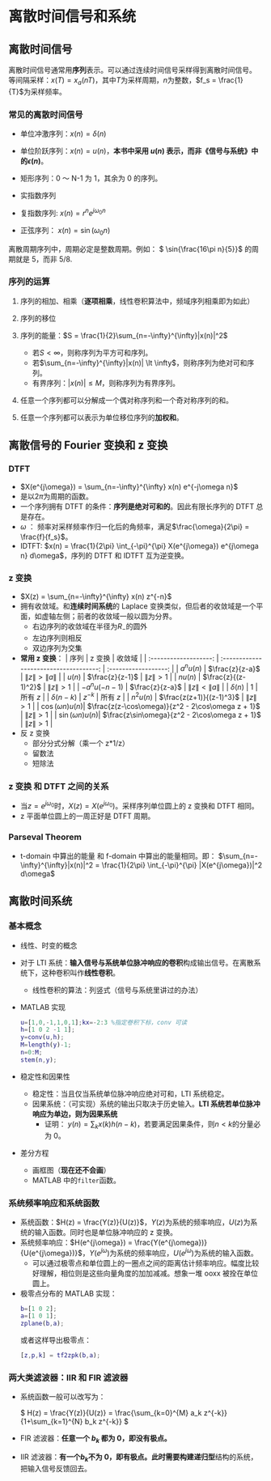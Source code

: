 # 离散时间信号和系统

## 离散时间信号

离散时间信号通常用**序列**表示。可以通过连续时间信号采样得到离散时间信号。
等间隔采样：$x(T) = x_a(nT)$，其中$T$为采样周期，$n$为整数，$f_s = \frac{1}{T}$为采样频率。

### 常见的离散时间信号

- 单位冲激序列：$x(n) = \delta(n)$
- 单位阶跃序列：$x(n) = u(n)$，**本书中采用 $u(n)$ 表示，而非《信号与系统》中的$\epsilon(n)$**。

- 矩形序列：0 ～ N-1 为 1，其余为 0 的序列。

- 实指数序列
- 复指数序列: $x(n) = r^n e^{j \omega_0 n}$
- 正弦序列： $x(n) = \sin(\omega_0 n)$

离散周期序列中，周期必定是整数周期。例如：
$ \sin{\frac{16\pi n}{5}}$ 的周期就是 5，而非 5/8.

### 序列的运算

1. 序列的相加、相乘（**逐项相乘**，线性卷积算法中，频域序列相乘即为如此）

2. 序列的移位

3. 序列的能量：$S = \frac{1}{2}\sum_{n=-\infty}^{\infty}|x(n)|^2$

   - 若$S \lt \infty$，则称序列为平方可和序列。
   - 若$\sum_{n=-\infty}^{\infty}|x(n)| \lt \infty$，则称序列为绝对可和序列。
   - 有界序列：$|x(n)| \leq M$，则称序列为有界序列。

4. 任意一个序列都可以分解成一个偶对称序列和一个奇对称序列的和。

5. 任意一个序列都可以表示为单位移位序列的**加权和**。

## 离散信号的 Fourier 变换和 z 变换

### DTFT

- $X(e^{j\omega}) = \sum_{n=-\infty}^{\infty} x(n) e^{-j\omega n}$
- 是以$2\pi$为周期的函数。
- 一个序列拥有 DTFT 的条件：**序列是绝对可和的**。因此有限长序列的 DTFT 总是存在。
- $\omega$ ： 频率对采样频率作归一化后的角频率，满足$\frac{\omega}{2\pi} = \frac{f}{f_s}$。
- IDTFT: $x(n) = \frac{1}{2\pi} \int_{-\pi}^{\pi} X(e^{j\omega}) e^{j\omega n} d\omega$，序列的 DTFT 和 IDTFT 互为逆变换。

### z 变换

- $X(z) = \sum_{n=-\infty}^{\infty} x(n) z^{-n}$
- 拥有收敛域。和**连续时间系统**的 Laplace 变换类似，但后者的收敛域是一个平面，如虚轴左侧；前者的收敛域一般以圆为分界。
  - 右边序列的收敛域在半径为$R_-$的圆外
  - 左边序列则相反
  - 双边序列为交集
- **常用 z 变换**：
  | 序列 | z 变换 | 收敛域 |
  | :-------------------: | :------------------------------------: | :------------------: |
  | $a^n u(n)$ | $\frac{z}{z-a}$ | $\|z\| \gt \|a\|$ |
  | $u(n)$ | $\frac{z}{z-1}$ | $\|z\| \gt 1$ |
  | $n u(n)$ | $\frac{z}{(z-1)^2}$ | $\|z\| \gt 1$ |
  | $-a^n u(-n-1)$ | $\frac{z}{z-a}$ | $\|z\| \lt \|a\|$ |
  | $\delta(n)$ | $1$ | 所有 $z$ |
  | $\delta(n-k)$ | $z^{-k}$ | 所有 $z$ |
  | $n^2 u(n)$ | $\frac{z(z+1)}{(z-1)^3}$ | $\|z\| \gt 1$ |
  | $\cos(\omega n) u(n)$| $\frac{z(z-\cos\omega)}{z^2 - 2\cos\omega z + 1}$ | $\|z\| \gt 1$ |
  | $\sin(\omega n) u(n)$| $\frac{z\sin\omega}{z^2 - 2\cos\omega z + 1}$ | $\|z\| \gt 1$ |
- 反 z 变换
  - 部分分式分解（乘一个 z\*1/z）
  - 留数法
  - 短除法

### z 变换 和 DTFT 之间的关系

- 当$z = e^{j\omega_0}$时，$X(z) = X(e^{j\omega_0})$。采样序列单位圆上的 z 变换和 DTFT 相同。
- z 平面单位圆上的一周正好是 DTFT 周期。

### Parseval Theorem

- t-domain 中算出的能量 和 f-domain 中算出的能量相同。即： $\sum_{n=-\infty}^{\infty}|x(n)|^2 = \frac{1}{2\pi} \int_{-\pi}^{\pi} |X(e^{j\omega})|^2 d\omega$

## 离散时间系统

### 基本概念

- 线性、时变的概念
- 对于 LTI 系统：**输入信号与系统单位脉冲响应的卷积**构成输出信号。在离散系统下，这种卷积叫作**线性卷积**。
  - 线性卷积的算法：列竖式（信号与系统里讲过的办法）
- MATLAB 实现

  ```matlab
  u=[1,0,-1,1,0,1];kx=-2:3 %指定卷积下标，conv 可读
  h=[1 0 2 -1 1];
  y=conv(u,h);
  M=length(y)-1;
  n=0:M;
  stem(n,y);
  ```

- 稳定性和因果性
  - 稳定性：当且仅当系统单位脉冲响应绝对可和，LTI 系统稳定。
  - 因果系统：（可实现）系统的输出只取决于历史输入。**LTI 系统若单位脉冲响应为单边，则为因果系统**
    - 证明： $y(n) =  \sum_{k} x(k)h(n-k)$，若要满足因果条件，则$n \lt k$的分量必为 0。
- 差分方程
  - 画框图（**现在还不会画**）
  - MATLAB 中的`filter`函数。

### 系统频率响应和系统函数

- 系统函数：$H(z) = \frac{Y(z)}{U(z)}$，$Y(z)$为系统的频率响应，$U(z)$为系统的输入函数。同时也是单位脉冲响应的 z 变换。
- 系统频率响应：$H(e^{j\omega}) = \frac{Y(e^{j\omega})}{U(e^{j\omega})}$，$Y(e^{j\omega})$为系统的频率响应，$U(e^{j\omega})$为系统的输入函数。
  - 可以通过极零点和单位圆上的一圈点之间的距离估计频率响应。幅度比较好理解，相位则是这些向量角度的加加减减。想象一堆 ooxx 被拴在单位圆上。
- 极零点分布的 MATLAB 实现：
  ```matlab
  b=[1 0 2];
  a=[1 0 1];
  zplane(b,a);
  ```
  或者这样导出极零点：
  ```matlab
  [z,p,k] = tf2zpk(b,a);
  ```

### 两大类滤波器：IIR 和 FIR 滤波器

- 系统函数一般可以改写为：

  $ H(z) = \frac{Y(z)}{U(z)} = \frac{\sum\_{k=0}^{M} a_k z^{-k}}{1+\sum\_{k=1}^{N} b_k z^{-k}} $

- FIR 滤波器：**任意一个 $b_k$ 都为 0，即没有极点。**
- IIR 滤波器：**有一个$b_k$不为 0，即有极点。**此时需要构建**递归型**结构的系统，把输入信号反馈回去。
